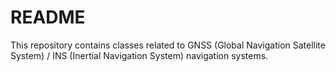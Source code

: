 # README #

This repository contains classes related to GNSS (Global Navigation Satellite System) / INS (Inertial Navigation System) navigation systems.
